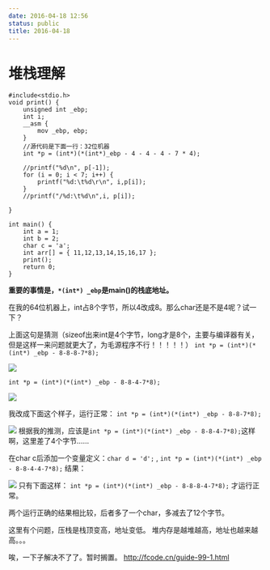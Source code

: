 ```yaml
---
date: 2016-04-18 12:56
status: public
title: 2016-04-18
---
```


# 堆栈理解
```c:n
#include<stdio.h>
void print() {
	unsigned int _ebp;
	int i;
	__asm {
		mov _ebp, ebp;
	}
	//源代码是下面一行：32位机器
	int *p = (int*)(*(int*)_ebp - 4 - 4 - 4 - 7 * 4);

	//printf("%d\n", p[-1]);
	for (i = 0; i < 7; i++) {
		printf("%d:\t%d\r\n", i,p[i]);
	}
	//printf("/%d:\t%d\n",i, p[i]);
	
}

int main() {
	int a = 1;
	int b = 2;
	char c = 'a';
	int arr[] = { 11,12,13,14,15,16,17 };
	print();
	return 0;
}
```

**重要的事情是，`*(int*) _ebp`是main()的栈底地址。**

在我的64位机器上，int占8个字节，所以4改成8。那么char还是不是4呢？试一下？

上面这句是猜测（sizeof出来int是4个字节，long才是8个，主要与编译器有关，但是这样一来问题就更大了，为毛源程序不行！！！！！）
`int *p = (int*)(*(int*) _ebp - 8-8-8-7*8);`

![](~/13-03-39.jpg)

`int *p = (int*)(*(int*) _ebp - 8-8-4-7*8);`

![](~/13-04-00.jpg)

我改成下面这个样子，运行正常：
`int *p = (int*)(*(int*) _ebp - 8-8-7*8);`

![](~/13-03-15.jpg)
根据我的推测，应该是`int *p = (int*)(*(int*) _ebp - 8-8-4-7*8);`这样啊，这里差了4个字节……

在char c后添加一个变量定义：`char d = 'd';`	,
`int *p = (int*)(*(int*) _ebp - 8-8-4-4-7*8);`
结果：

![](~/13-06-29.jpg)
只有下面这样：
`int *p = (int*)(*(int*) _ebp - 8-8-8-4-7*8);`
才运行正常。

两个运行正确的结果相比较，后者多了一个char，多减去了12个字节。

这里有个问题，压栈是栈顶变高，地址变低。
堆内存是越堆越高，地址也越来越高。。。

唉，一下子解决不了了。暂时搁置。
<http://fcode.cn/guide-99-1.html>